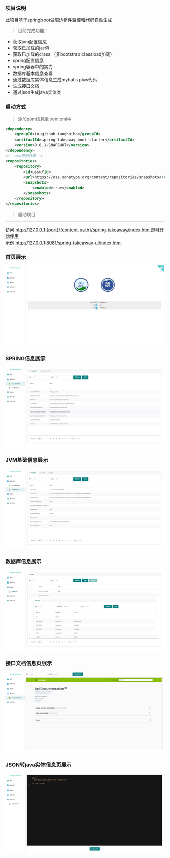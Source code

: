 
### 项目说明

此项目基于springboot做周边组件监控和代码自动生成

> 目前完成功能：
+ 获取jvm配置信息
+ 获取已加载的jar包
+ 获取已加载的class （非bootstrap classload加载）
+ spring配置信息
+ spring容器中的实力
+ 数据库基本信息查看
+ 通过数据库实体信息生成mybatis plus代码
+ 生成接口文档
+ 通过json生成java实体类

### 启动方式
> 添加pom信息到pom.xml中
```xml
<dependency>
    <groupId>io.github.tanghuibo</groupId>
    <artifactId>spring-takeaway-boot-starter</artifactId>
    <version>0.0.1-SNAPSHOT</version>
</dependency>
<!--oss快照仓库-->
<repositories>
    <repository>
        <id>oss</id>
        <url>https://oss.sonatype.org/content/repositories/snapshots</url>
        <snapshots>
            <enabled>true</enabled>
        </snapshots>
    </repository>
</repositories>

```
> 启动项目
----------
访问 http://127.0.0.1:{port}/{content-path}/spring-takeaway/index.html即可开始使用<br>
示例 http://127.0.0.1:8081/spring-takeaway-ui/index.html

### 首页展示

![cmd-markdown-logo](https://raw.githubusercontent.com/tanghuibo/spring-takeaway-ui/master/screenshot/%E9%A6%96%E9%A1%B5.jpg)

### SPRING信息展示

![cmd-markdown-logo](https://raw.githubusercontent.com/tanghuibo/spring-takeaway-ui/master/screenshot/spring%E4%BF%A1%E6%81%AF%E9%A1%B5.jpg)

### JVM基础信息展示

![cmd-markdown-logo](https://raw.githubusercontent.com/tanghuibo/spring-takeaway-ui/master/screenshot/jvm%E4%BF%A1%E6%81%AF%E9%A1%B5.jpg)


### 数据库信息展示

![cmd-markdown-logo](https://raw.githubusercontent.com/tanghuibo/spring-takeaway-ui/master/screenshot/%E6%95%B0%E6%8D%AE%E5%BA%93%E9%A1%B5%E9%9D%A2.jpg)

### 接口文档信息页展示

![cmd-markdown-logo](https://raw.githubusercontent.com/tanghuibo/spring-takeaway-ui/master/screenshot/%E6%8E%A5%E5%8F%A3%E6%96%87%E6%A1%A3%E4%BF%A1%E6%81%AF%E9%A1%B5.jpg)

### JSON转java实体信息页展示

![cmd-markdown-logo](https://raw.githubusercontent.com/tanghuibo/spring-takeaway-ui/master/screenshot/json%E8%BD%ACjava%E4%BF%A1%E6%81%AF%E9%A1%B5.jpg)